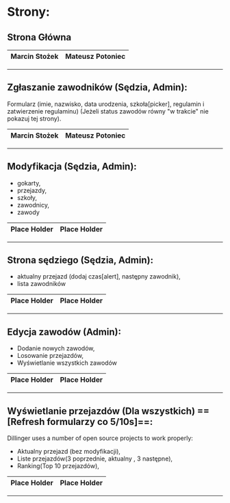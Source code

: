 # Strony:

## Strona Główna
| Marcin Stożek | Mateusz Potoniec |
| ------ | ------ |
---
## Zgłaszanie zawodników (Sędzia, Admin):
Formularz (imie, nazwisko, data urodzenia, szkoła[picker], regulamin i zatwierzenie regulaminu)
(Jeżeli status zawodów równy "w trakcie" nie pokazuj tej strony). 

| Marcin Stożek | Mateusz Potoniec |
| ------ | ------ |
---
## Modyfikacja (Sędzia, Admin):
 - gokarty,
 - przejazdy,
 - szkoły,
 - zawodnicy,
 - zawody

| Place Holder | Place Holder |
| - | - |
---

## Strona sędziego (Sędzia, Admin):

- aktualny przejazd (dodaj czas[alert], następny zawodnik),
- lista zawodników

| Place Holder | Place Holder |
| - | - |
---
## Edycja zawodów (Admin):

- Dodanie nowych zawodów,
- Losowanie przejazdów,
- Wyświetlanie wszystkich zawodów

| Place Holder | Place Holder |
| - | - |
---

## Wyświetlanie przejazdów (Dla wszystkich) ==**[Refresh formularzy co 5/10s]**==:
Dillinger uses a number of open source projects to work properly:

- Aktualny przejazd (bez modyfikacji),
- Liste przejazdów(3 poprzednie, aktualny , 3 następne),
- Ranking(Top 10 przejazdów),


| Place Holder | Place Holder |
| - | - |
---

